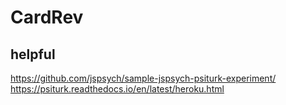 # CardRev
## helpful
https://github.com/jspsych/sample-jspsych-psiturk-experiment/
https://psiturk.readthedocs.io/en/latest/heroku.html
